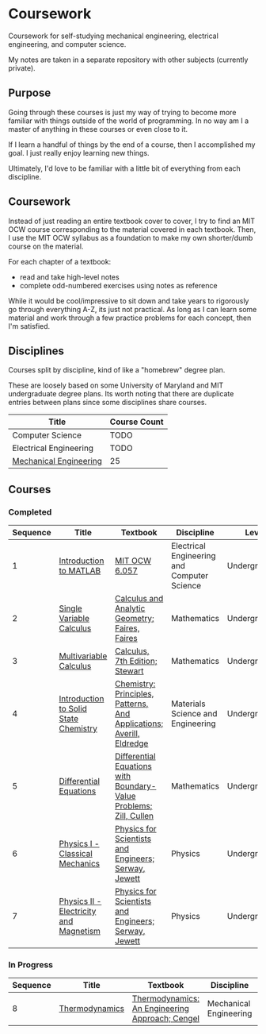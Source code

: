 # Coursework

Coursework for self-studying mechanical engineering, electrical engineering, and computer science.

My notes are taken in a separate repository with other subjects (currently private).

## Purpose

Going through these courses is just my way of trying to become more familiar with things outside of the world of programming. 
In no way am I a master of anything in these courses or even close to it. 

If I learn a handful of things by the end of a course, then I accomplished my goal.
I just really enjoy learning new things.

Ultimately, I'd love to be familiar with a little bit of everything from each discipline.

## Coursework

Instead of just reading an entire textbook cover to cover, I try to find an MIT OCW
course corresponding to the material covered in each textbook. Then, I use the MIT OCW syllabus
as a foundation to make my own shorter/dumb course on the material.

For each chapter of a textbook:

- read and take high-level notes
- complete odd-numbered exercises using notes as reference

While it would be cool/impressive to sit down and take years to rigorously go through everything A-Z, its just not practical.
As long as I can learn some material and work through a few practice problems for each concept, then I'm satisfied.

## Disciplines

Courses split by discipline, kind of like a "homebrew" degree plan.

These are loosely based on some University of Maryland and MIT undergraduate degree plans.
Its worth noting that there are duplicate entries between plans since some disciplines share courses.

| Title | Course Count |
| ---- | ---- |
| Computer Science | TODO |
| Electrical Engineering | TODO |
| [Mechanical Engineering](disciplines/mechanical-engineering.md) | 25 |

## Courses

### Completed

| Sequence | Title | Textbook | Discipline | Level |
| ---- | ---- | ----- | ---------- | ----- |
| 1 | [Introduction to MATLAB](courses/intro-to-MATLAB) | [MIT OCW 6.057](https://ocw.mit.edu/courses/electrical-engineering-and-computer-science/6-057-introduction-to-matlab-january-iap-2019) | Electrical Engineering and Computer Science | Undergraduate |
| 2 | [Single Variable Calculus](courses/single-variable-calculus) | [Calculus and Analytic Geometry; Faires, Faires](https://isbnsearch.org/isbn/9780871503237) | Mathematics | Undergraduate |
| 3 | [Multivariable Calculus](courses/multivariable-calculus) | [Calculus, 7th Edition; Stewart](https://isbnsearch.org/isbn/9780538497817) | Mathematics | Undergraduate |
| 4 | [Introduction to Solid State Chemistry](courses/intro-to-solid-state-chemistry) | [Chemistry: Principles, Patterns, And Applications; Averill, Eldredge](https://isbnsearch.org/isbn/9780805338034) | Materials Science and Engineering | Undergraduate |
| 5 | [Differential Equations](courses/differential-equations) | [Differential Equations with Boundary-Value Problems; Zill, Cullen](https://isbnsearch.org/isbn/9780495108368) | Mathematics | Undergraduate |
| 6 | [Physics I - Classical Mechanics](courses/physics-I-classical-mechanics) | [Physics for Scientists and Engineers; Serway, Jewett](https://isbnsearch.org/isbn/9780534408428) | Physics | Undergraduate |
| 7 | [Physics II - Electricity and Magnetism](courses/physics-II-electricity-and-magnetism) | [Physics for Scientists and Engineers; Serway, Jewett](https://isbnsearch.org/isbn/9780534408428) | Physics | Undergraduate |

### In Progress

| Sequence | Title | Textbook | Discipline | Level |
| ---- | ---- | ----- | ---------- | ----- |
| 8 | [Thermodynamics](courses/thermodynamics) | [Thermodynamics: An Engineering Approach; Cengel](https://isbnsearch.org/isbn/9353165741) | Mechanical Engineering | Undergraduate |
